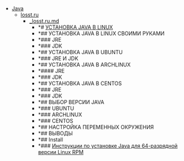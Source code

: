 - <a href = "E:\Node_projects\Node_Way\NBase\_Md\_Index\_Git\contaners\Learn_this\_in_stash\_stash_2\Java\cat.Java\dir.Java.md">Java</a>
    - <a href = "E:\Node_projects\Node_Way\NBase\_Md\_Index\_Git\contaners\Learn_this\_in_stash\_stash_2\Java\losst.ru\cat.losst.ru\dir.losst.ru.md">losst.ru</a>
        - <a href = "E:\Node_projects\Node_Way\NBase\_Md\_Index\_Git\contaners\Learn_this\_in_stash\_stash_2\Java\losst.ru\_losst.ru.md">_losst.ru.md</a>
            - *# [УСТАНОВКА JAVA В LINUX](https://losst.ru/ustanovka-java-v-linux)
            - *## УСТАНОВКА JAVA В LINUX СВОИМИ РУКАМИ
            - *###     JRE
            - *###     JDK
            - *## УСТАНОВКА JAVA В UBUNTU
            - *### JRE И JDK
            - *##      УСТАНОВКА JAVA В ARCHLINUX
            - *#### JRE
            - *### JDK
            - *## УСТАНОВКА JAVA В CENTOS
            - *###     JRE
            - *### JDK
            - *## ВЫБОР ВЕРСИИ JAVA
            - *### UBUNTU
            - *###  ARCHLINUX
            - *### CENTOS
            - *## НАСТРОЙКА ПЕРЕМЕННЫХ ОКРУЖЕНИЯ
            - *## ВЫВОДЫ
            - *## Install
            - *### <a href="https://www.java.com/ru/download/help/linux_x64rpm_install.xml" target="_blank">Инструкции по установке Java для 64-разрядной версии Linux RPM</a>
    
